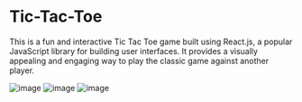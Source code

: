 # Tic-Tac-Toe
This is a fun and interactive Tic Tac Toe game built using React.js, a popular JavaScript library for building user interfaces. It provides a visually appealing and engaging way to play the classic game against another player.

![image](https://github.com/SuriyaPradeep/Tic-Tac-Toe/assets/122858374/6f49aef1-eebe-4f06-9745-7af796ef16b3)
![image](https://github.com/SuriyaPradeep/Tic-Tac-Toe/assets/122858374/70768591-0760-4343-b3d6-6bcfdfed0acf)
![image](https://github.com/SuriyaPradeep/Tic-Tac-Toe/assets/122858374/1fdac3ce-6eac-4f5a-bb5f-7f70231dce97)
